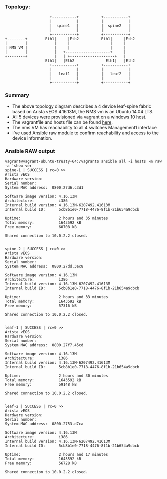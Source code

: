 ### Topology:

```
                    +-----------+          +-----------+
                    |           |          |           |
                    |  spine1   |          |  spine2   |
                    |           |          |           |
                    +-----------+          +-----------+
+--------+        Eth1|     |Eth2          Eth1|     |Eth2
|        |            |     |                  |     |
| NMS VM |            |     |                  |     |
|        |            |   +--------------------+     |
+--------+            |   | +--------------------+   |
                  Eth1|   |Eth2              Eth1|   |Eth2
                    +-----------+          +-----------+
                    |           |          |           |
                    |   leaf1   |          |   leaf2   |
                    |           |          |           |
                    +-----------+          +-----------+
```
### Summary

- The above topology diagram describes a 4 device leaf-spine fabric based on Arista vEOS 4.16.13M, the NMS vm is an Ubuntu 14.04 LTS.
- All 5 devices were provisioned via vagrant on a windows 10 host.
- The vagrantfile and hosts file can be found [here](https://github.com/ipspace/NetOpsWorkshop/tree/master/topologies/EOS-Leaf-and-Spine).
- The nms VM has reachability to all 4 switches Management1 interface
- I've used Ansible raw module to confirm reachability and access to the device information.

### Ansible RAW output
```
vagrant@vagrant-ubuntu-trusty-64:/vagrant$ ansible all -i hosts -m raw -a 'show ver'
spine-1 | SUCCESS | rc=0 >>
Arista vEOS
Hardware version:
Serial number:
System MAC address:  0800.27d6.c3d1

Software image version: 4.16.13M
Architecture:           i386
Internal build version: 4.16.13M-6207492.41613M
Internal build ID:      5cb8b1e0-7718-4476-8f1b-21b654a9dbcb

Uptime:                 2 hours and 35 minutes
Total memory:           1643592 kB
Free memory:            60708 kB

Shared connection to 10.0.2.2 closed.


spine-2 | SUCCESS | rc=0 >>
Arista vEOS
Hardware version:
Serial number:
System MAC address:  0800.27dd.3ec8

Software image version: 4.16.13M
Architecture:           i386
Internal build version: 4.16.13M-6207492.41613M
Internal build ID:      5cb8b1e0-7718-4476-8f1b-21b654a9dbcb

Uptime:                 2 hours and 33 minutes
Total memory:           1643592 kB
Free memory:            57316 kB

Shared connection to 10.0.2.2 closed.


leaf-1 | SUCCESS | rc=0 >>
Arista vEOS
Hardware version:
Serial number:
System MAC address:  0800.27f7.45cd

Software image version: 4.16.13M
Architecture:           i386
Internal build version: 4.16.13M-6207492.41613M
Internal build ID:      5cb8b1e0-7718-4476-8f1b-21b654a9dbcb

Uptime:                 2 hours and 30 minutes
Total memory:           1643592 kB
Free memory:            59148 kB

Shared connection to 10.0.2.2 closed.


leaf-2 | SUCCESS | rc=0 >>
Arista vEOS
Hardware version:
Serial number:
System MAC address:  0800.2753.d7ca

Software image version: 4.16.13M
Architecture:           i386
Internal build version: 4.16.13M-6207492.41613M
Internal build ID:      5cb8b1e0-7718-4476-8f1b-21b654a9dbcb

Uptime:                 2 hours and 17 minutes
Total memory:           1643592 kB
Free memory:            56728 kB

Shared connection to 10.0.2.2 closed.
```
